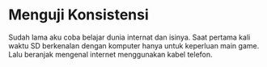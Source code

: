 # Menguji Konsistensi

Sudah lama aku coba belajar dunia internat dan isinya. Saat pertama kali waktu SD berkenalan dengan komputer hanya untuk keperluan main game. Lalu beranjak mengenal internet menggunakan kabel telefon. 

 

